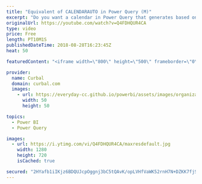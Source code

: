```yaml
---
title: "Equivalent of CALENDARAUTO in Power Query (M)"
excerpt: "Do you want a calendar in Power Query that generates based on the sales or facts table? In other words, do you need a calendar that generates itself like the CALENDARAUTO does but in Power Query? Watch this tutorial to learn how to do this.  This is a copy of the code if you want to try it yourself:"
originalUrl: https://youtube.com/watch?v=Q4FDHQUR4CA
type: video
price: Free
length: PT10M1S
publishedDateTime: 2018-08-28T16:23:45Z
heat: 50

featuredContent: "<iframe width=\"800\" height=\"500\" frameborder=\"0\" src=\"https://www.youtube.com/embed/Q4FDHQUR4CA\" allow=\"accelerometer; autoplay; encrypted-media; gyroscope; picture-in-picture\" allowfullscreen></iframe>"

provider:
  name: Curbal
  domain: curbal.com
  images:
    - url: https://everyday-cc.github.io/powerbi/assets/images/organizations/curbal.com-50x50.jpg
      width: 50
      height: 50

topics:
  - Power BI
  - Power Query

images:
  - url: https://i.ytimg.com/vi/Q4FDHQUR4CA/maxresdefault.jpg
    width: 1280
    height: 720
    isCached: true

secured: "2HYafb1iIKjz6BDQUJcpOggnj3bC5tQAvK/opLVHfVaWK52rnH7N+DZKK7fjSjVczR/+D95WF70y19Pch2NAQ7v5U4BsD5tjw6ymezzXzaLDRhOcLzrQFIbfsAB9NUH6HhC/MHg7WIFeQNgOe/TdN+Yi44cMgGDaRz7Y4pPl6cwcnvNj1ZdgM9Xw7xhLEz6lLKESiylHTK7Uu/N0PKwJO9JIxA78frVeS2DvL2tJZJADXeoAV7b3lvOAMbHqyGAc+N6OGxx42nj6R2MgwR3gIMnzlAoAEQxtyeXyPoRJ6XBOtaGPiqodARZmxIVWCk/hOwrmnX3+Gg/XLt0q8gtHQaN8AlxqS6IQ2On25YafG/bgSNGKM4D627AI4sJmFmmIlVV0dKi1tsSknxfJTcwKgZgm4AyQJ/vzm/JK3TrJKAc=;zNLo89wH61Q/z6zTaWVZaw=="
---
```


